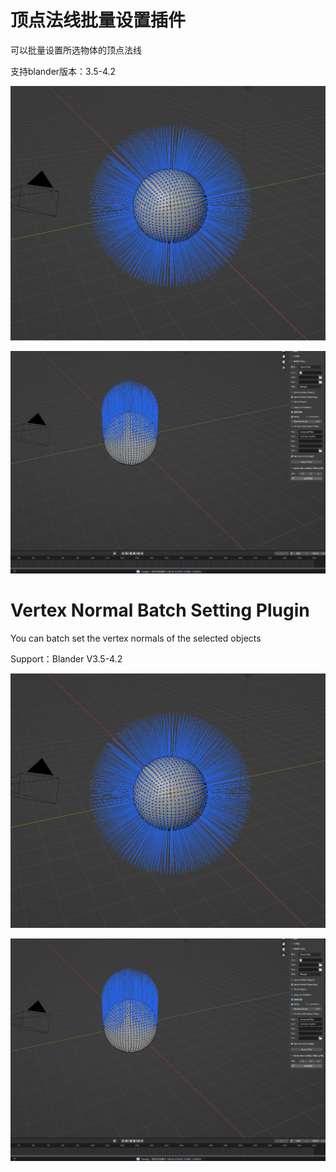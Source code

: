 # 顶点法线批量设置插件

可以批量设置所选物体的顶点法线

支持blander版本：3.5-4.2

![](.\Img\before.png)

![](.\Img\after.png)

# Vertex Normal Batch Setting Plugin

You can batch set the vertex normals of the selected objects

Support：Blander V3.5-4.2

![](.\Img\before.png)

![](.\Img\after.png)